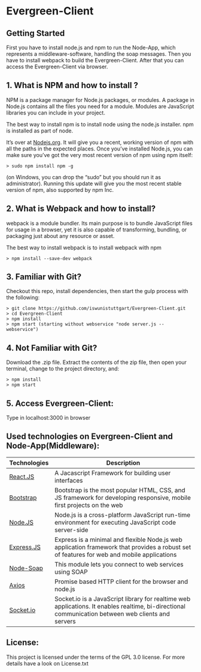# Evergreen-Client


## Getting Started

First you have to install node.js and npm to run the Node-App, which represents a middleware-software, handling the soap messages. Then you have to install webpack to build the Evergreen-Client. After that you can access the Evergreen-Client via browser.


## 1. What is NPM and how to install ?

NPM is a package manager for Node.js packages, or modules. 
A package in Node.js contains all the files you need for a module.
Modules are JavaScript libraries you can include in your project.

The best way to install npm is to install node using the node.js installer. npm is installed as part of node.

It’s over at <a href="https://nodejs.org/">Nodejs.org</a>. It will give you a recent, working version of npm with all the paths in the expected places. 
Once you’ve installed Node.js, you can make sure you’ve got the very most recent version of npm using npm itself:

 ```
 > sudo npm install npm -g
 ```


(on Windows, you can drop the “sudo” but you should run it as administrator). Running this update will give you the most recent stable version of npm, also supported by npm Inc.

## 2. What is Webpack and how to install?

webpack is a module bundler. Its main purpose is to bundle JavaScript files for usage in a browser, yet it is also capable of transforming, bundling, or packaging just about any resource or asset.

The best way to install webpack is to install webpack with npm

 ```
 > npm install --save-dev webpack
 ```


## 3. Familiar with Git?

Checkout this repo, install dependencies, then start the gulp process with the following:

```
> git clone https://github.com/iswunistuttgart/Evergreen-Client.git
> cd Evergreen-Client
> npm install
> npm start (starting without webservice "node server.js --webservice")

```

## 4. Not Familiar with Git?
 Download the .zip file.  Extract the contents of the zip file, then open your terminal, change to the project directory, and:

 ```
 > npm install
 > npm start
 ```

## 5. Access Evergreen-Client:
Type in localhost:3000 in browser


## Used technologies on Evergreen-Client and Node-App(Middleware):

| Technologies | Description |
| --- | --- |
| <a href="https://facebook.github.io/react/">React.JS</a> | A Jacascript Framework for building user interfaces |
| <a href="http://getbootstrap.com/">Bootstrap</a> | Bootstrap is the most popular HTML, CSS, and JS framework for developing responsive, mobile first projects on the web |
| <a href="http://https://nodejs.org/en/">Node.JS</a> | Node.js is a cross-platform JavaScript run-time environment for executing JavaScript code server-side |
| <a href="http://http://expressjs.com/">Express.JS</a> | Express is a minimal and flexible Node.js web application framework that provides a robust set of features for web and mobile applications |
| <a href="http://https://github.com/vpulim/node-soap">Node-Soap</a> | This module lets you connect to web services using SOAP |
| <a href="http://https://github.com/mzabriskie/axios">Axios</a> | Promise based HTTP client for the browser and node.js |
| <a href="https://socket.io/">Socket.io</a>| Socket.io is a JavaScript library for realtime web applications. It enables realtime, bi-directional communication between web clients and servers |


## License:
This project is licensed under the terms of the GPL 3.0 license. For more details have a look on License.txt
